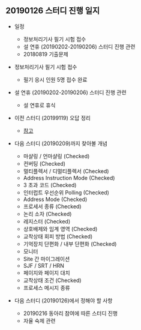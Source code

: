 ## 20190126 스터디 진행 일지

* 일정
  * 정보처리기사 필기 시험 접수
  * 설 연휴 (20190202-20190206) 스터디 진행 관련
  * 20180819 기출문제

* 정보처리기사 필기 시험 접수
  * 필기 응시 인원 5명 접수 완료

* 설 연휴 (20190202-20190206) 스터디 진행 관련
  * 설 연휴로 휴식

* 이전 스터디 (20199119) 오답 정리
  * [참고](../data/summaries/20190119.md)

* 다음 스터디 (20190209)까지 찾아볼 개념
  * 마샬링 / 언마샬링  (Checked)
  * 컨버팅 (Checked)
  * 멀티플렉서 / 디멀티플렉서 (Checked)
  * Address Instruction Mode (Checked)
  * 3 초과 코드 (Checked)
  * 인터럽트 우선순위 Polling (Checked)
  * Address Mode (Checked) 
  * 프로세서 종류 (Checked)
  * 논리 소자 (Checked)
  * 레지스터 (Checked)
  * 상호배제와 임계 영역 (Checked)
  * 교착상태 회피 방법 (Checked)
  * 기억장치 단편화 / 내부 단편화 (Checked)
  * 모니터
  * Site 간 마이그레이션
  * SJF / SRT / HRN
  * 페이지와 페이지 대치 
  * 교착상태 조건 (Checked)
  * 프로세스 메시지 종류

* 다음 스터디 (20190126)에서 정해야 할 사항
  * 20190216 동아리 참여에 따른 스터디 진행
  * 자율 숙제 관련